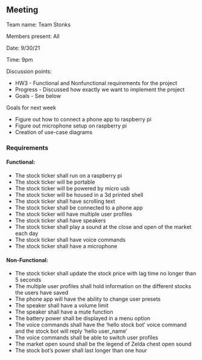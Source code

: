 ## Meeting

Team name: Team Stonks

Members present: All

Date: 9/30/21

Time: 9pm

Discussion points: 

* HW3 - Functional and Nonfunctional requirements for the project
* Progress - Discussed how exactly we want to implement the project
* Goals - See below

Goals for next week

* Figure out how to connect a phone app to raspberry pi
* Figure out microphone setup on raspberry pi
* Creation of use-case diagrams


### Requirements

#### Functional:

* The stock ticker shall run on a raspberry pi
* The stock ticker will be portable 
* The stock ticker will be powered by micro usb
* The stock ticker will be housed in a 3d printed shell
* The stock ticker shall have scrolling text
* The stock ticker shall be connected to a phone app
* The stock ticker will have multiple user profiles
* The stock ticker shall have speakers 
* The stock ticker shall play a sound at the close and open of the market each day
* The stock ticker shall have voice commands
* The stock ticker shall have a microphone


#### Non-Functional:

* The stock ticker shall update the stock price with lag time no longer than 5 seconds
* The multiple user profiles shall hold information on the different stocks the users have saved
* The phone app will have the ability to change user presets
* The speaker shall have a volume limit
* The speaker shall have a mute function
* The battery power shall be displayed in a menu option
* The voice commands shall have the ‘hello stock bot’ voice command and the stock bot will reply ‘hello user_name’
* The voice commands shall be able to switch user profiles
* The market open sound shall be the legend of Zelda chest open sound
* The stock bot’s power shall last longer than one hour
